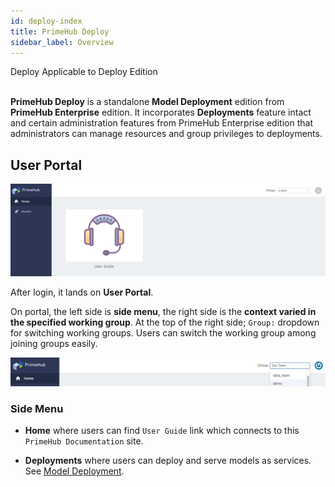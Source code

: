 ```yaml
---
id: deploy-index
title: PrimeHub Deploy
sidebar_label: Overview
---
```


<div class="label-sect">
  <div class="deploy-only tooltip">Deploy
    <span class="tooltiptext">Applicable to Deploy Edition</span>
  </div>
</div>
<br>

**PrimeHub Deploy** is a standalone **Model Deployment** edition from **PrimeHub Enterprise** edition. It incorporates **Deployments** feature intact and certain administration features from PrimeHub Enterprise edition that administrators can manage resources and group privileges to deployments.


## User Portal

![](assets/md_portal_v3.png)

After login, it lands on **User Portal**. 

On portal, the left side is **side menu**, the right side is the **context varied in the specified working group**. At the top of the right side; `Group:` dropdown for switching working groups. Users can switch the working group among joining groups easily.

![](assets/group_context.png)

### Side Menu

+ **Home** where users can find `User Guide` link which connects to this `PrimeHub Documentation` site.

+ **Deployments** where users can deploy and serve models as services. See [Model Deployment](model-deployment-feature).

